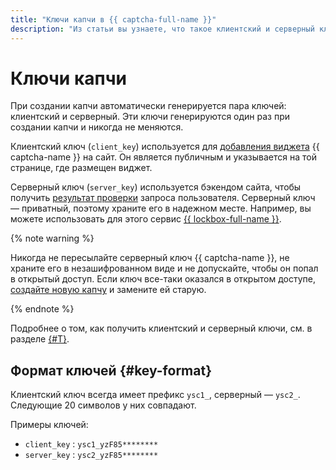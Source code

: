 ```yaml
---
title: "Ключи капчи в {{ captcha-full-name }}"
description: "Из статьи вы узнаете, что такое клиентский и серверный ключи капчи и для чего они используются."
---
```


# Ключи капчи

При создании капчи автоматически генерируется пара ключей: клиентский и серверный. Эти ключи генерируются один раз при создании капчи и никогда не меняются.

Клиентский ключ (`client_key`) используется для [добавления виджета](./widget-methods.md) {{ captcha-name }} на сайт. Он является публичным и указывается на той странице, где размещен виджет.

Серверный ключ (`server_key`) используется бэкендом сайта, чтобы получить [результат проверки](./validation.md#validation-result) запроса пользователя. Серверный ключ — приватный, поэтому храните его в надежном месте. Например, вы можете использовать для этого сервис [{{ lockbox-full-name }}](../../lockbox/).

{% note warning %}

Никогда не пересылайте серверный ключ {{ captcha-name }}, не храните его в незашифрованном виде и не допускайте, чтобы он попал в открытый доступ. Если ключ все-таки оказался в открытом доступе, [создайте новую капчу](../operations/create-captcha.md) и замените ей старую.

{% endnote %}

Подробнее о том, как получить клиентский и серверный ключи, см. в разделе [{#T}](../operations/get-keys.md).

## Формат ключей {#key-format}

Клиентский ключ всегда имеет префикс `ysc1_`, серверный — `ysc2_`. Следующие 20 символов у них совпадают.

Примеры ключей:

* `client_key` : `ysc1_yzF85********`
* `server_key` : `ysc2_yzF85********`
